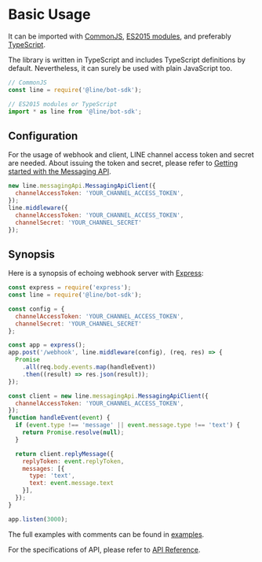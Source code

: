 # Basic Usage

It can be imported with [CommonJS](https://nodejs.org/docs/latest/api/modules.html),
[ES2015 modules](https://babeljs.io/learn-es2015/#ecmascript-2015-features-modules),
and preferably [TypeScript](https://www.typescriptlang.org/).

The library is written in TypeScript and includes TypeScript definitions by
default. Nevertheless, it can surely be used with plain JavaScript too.

``` js
// CommonJS
const line = require('@line/bot-sdk');

// ES2015 modules or TypeScript
import * as line from '@line/bot-sdk';
```

## Configuration

For the usage of webhook and client, LINE channel access token and secret are
needed. About issuing the token and secret, please refer
to [Getting started with the Messaging API](https://developers.line.biz/en/docs/messaging-api/getting-started/).

``` js
new line.messagingApi.MessagingApiClient({
  channelAccessToken: 'YOUR_CHANNEL_ACCESS_TOKEN',
});
line.middleware({
  channelAccessToken: 'YOUR_CHANNEL_ACCESS_TOKEN',
  channelSecret: 'YOUR_CHANNEL_SECRET'
});
```

## Synopsis

Here is a synopsis of echoing webhook server with [Express](https://expressjs.com/):

``` js
const express = require('express');
const line = require('@line/bot-sdk');

const config = {
  channelAccessToken: 'YOUR_CHANNEL_ACCESS_TOKEN',
  channelSecret: 'YOUR_CHANNEL_SECRET'
};

const app = express();
app.post('/webhook', line.middleware(config), (req, res) => {
  Promise
    .all(req.body.events.map(handleEvent))
    .then((result) => res.json(result));
});

const client = new line.messagingApi.MessagingApiClient({
  channelAccessToken: 'YOUR_CHANNEL_ACCESS_TOKEN',
});
function handleEvent(event) {
  if (event.type !== 'message' || event.message.type !== 'text') {
    return Promise.resolve(null);
  }

  return client.replyMessage({
    replyToken: event.replyToken,
    messages: [{
      type: 'text',
      text: event.message.text
    }],
  });
}

app.listen(3000);
```

The full examples with comments can be found
in [examples](https://github.com/line/line-bot-sdk-nodejs/tree/master/examples/).

For the specifications of API, please refer to [API Reference](../api-reference.md).
